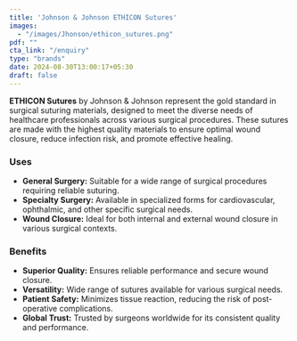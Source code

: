 ```yaml
---
title: 'Johnson & Johnson ETHICON Sutures'
images:
  - "/images/Jhonson/ethicon_sutures.png"
pdf: ""
cta_link: "/enquiry"
type: "brands"
date: 2024-08-30T13:00:17+05:30
draft: false
---
```


<!-- ### Product Description -->

**ETHICON Sutures** by Johnson & Johnson represent the gold standard in surgical suturing materials, designed to meet the diverse needs of healthcare professionals across various surgical procedures. These sutures are made with the highest quality materials to ensure optimal wound closure, reduce infection risk, and promote effective healing.
<!-- 
### Key Features

- **Wide Range of Materials:** Available in various materials such as absorbable, non-absorbable, and specialty sutures.
- **Precision Manufacturing:** Engineered for consistent performance and reliable knot security.
- **Enhanced Wound Healing:** Designed to minimize tissue reaction and promote faster healing.
- **Sterile Packaging:** Each suture is individually packaged to maintain sterility and safety.
- **Color-Coded Packaging:** Simplifies identification and selection during surgical procedures. -->

### Uses

- **General Surgery:** Suitable for a wide range of surgical procedures requiring reliable suturing.
- **Specialty Surgery:** Available in specialized forms for cardiovascular, ophthalmic, and other specific surgical needs.
- **Wound Closure:** Ideal for both internal and external wound closure in various surgical contexts.
<!-- 
### Who Needs This Product?

- **Surgeons and Surgical Teams:** Healthcare professionals needing reliable and high-performance suturing materials.
- **Hospitals and Surgical Centers:** Facilities that require a wide range of sutures for different surgical procedures.
- **Outpatient Clinics:** Clinics offering minor surgical procedures that require secure and efficient wound closure. -->

### Benefits

- **Superior Quality:** Ensures reliable performance and secure wound closure.
- **Versatility:** Wide range of sutures available for various surgical needs.
- **Patient Safety:** Minimizes tissue reaction, reducing the risk of post-operative complications.
- **Global Trust:** Trusted by surgeons worldwide for its consistent quality and performance.
